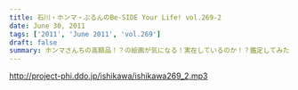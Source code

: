 ```yaml
---
title: 石川・ホンマ・ぶるんのBe-SIDE Your Life! vol.269-2
date: June 30, 2011
tags: ['2011', 'June 2011', 'vol.269']
draft: false
summary: ホンマさんちの高額品！？の絵画が気になる！実在しているのか！？鑑定してみたいですね～～NAMAE
---
```


http://project-phi.ddo.jp/ishikawa/ishikawa269_2.mp3
